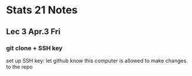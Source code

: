 # Stats 21 Notes

## Lec 3 Apr.3 Fri

### git clone + SSH key

set up SSH key: let github know this computer is allowed to make changes to the repo